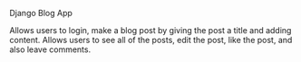 Django Blog App

Allows users to login, make a blog post by giving the post a title and adding content.
Allows users to see all of the posts, edit the post, like the post, and also leave comments.
